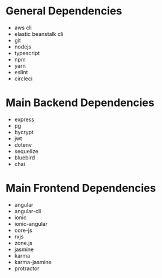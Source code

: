 # General Dependencies

- aws cli
- elastic beanstalk cli
- git
- nodejs
- typescript
- npm
- yarn
- eslint
- circleci

# Main Backend Dependencies

- express
- pg
- bycrypt
- jwt
- dotenv
- sequelize
- bluebird
- chai

# Main Frontend Dependencies

- angular
- angular-cli
- ionic
- ionic-angular
- core-js
- rxjs
- zone.js
- jasmine
- karma
- karma-jasmine
- protractor
